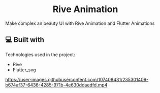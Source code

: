 <h1 align="center" id="title">Rive Animation</h1>

<p id="description">Make complex an beauty UI with Rive Animation and Flutter Animations</p>

 
  
<h2>💻 Built with</h2>

Technologies used in the project:

*   Rive
*   Flutter_svg



https://user-images.githubusercontent.com/107408431/235301409-b674af37-6436-4285-971b-4e630ddaedfd.mp4

